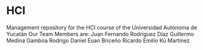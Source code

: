 # HCI
Management repository for the HCI course of the Universidad Autónoma de Yucatán
Our Team Members are:
  Juan Fernando Rodríguez Díaz
  Guillermo Medina Gamboa
  Rodrigo Daniel Euan Briceño
  Ricardo Emilio Kú Martínez

